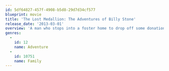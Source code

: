 ```yaml
---
id: 5df64827-457f-4908-b5d8-29d7d34cf577
blueprint: movie
title: 'The Lost Medallion: The Adventures of Billy Stone'
release_date: '2013-03-01'
overview: 'A man who stops into a foster home to drop off some donations soon tells the kids a story about two teenage friends who uncover a long-lost medallion that transports them back in time.'
genres:
  -
    id: 12
    name: Adventure
  -
    id: 10751
    name: Family
---
```

